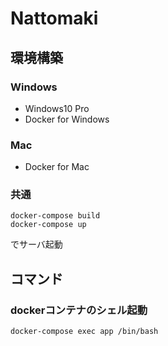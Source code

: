 # Nattomaki

## 環境構築

### Windows

- Windows10 Pro
- Docker for Windows

### Mac

- Docker for Mac

### 共通

```
docker-compose build
docker-compose up
```
でサーバ起動

## コマンド

### dockerコンテナのシェル起動
```
docker-compose exec app /bin/bash
```
